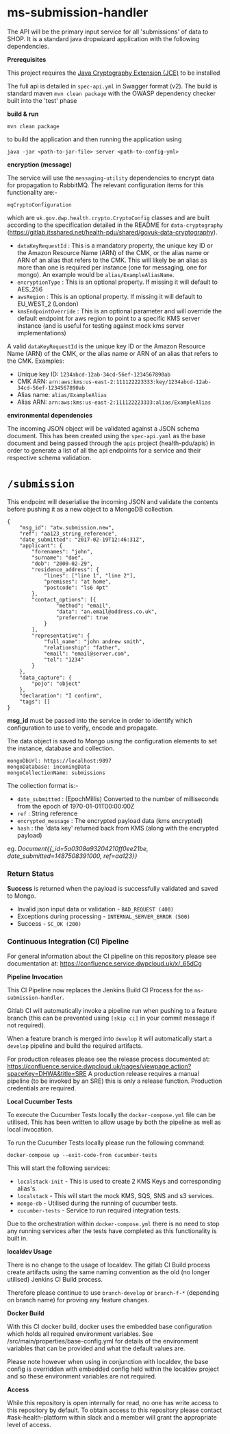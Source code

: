# ms-submission-handler

The API will be the primary input service for all 'submissions' of data to SHOP.  It is a standard java dropwizard application with the following dependencies.

**Prerequisites**

This project requires the [Java Cryptography Extension (JCE)](http://www.oracle.com/technetwork/java/javase/downloads/jce-7-download-432124.html) to be installed  

The full api is detailed in `spec-api.yml` in Swagger format (v2).  The build is standard maven `mvn clean package` with the OWASP dependency checker built into the 'test' phase

**build & run**

    mvn clean package

to build the application and then running the application using 

    java -jar <path-to-jar-file> server <path-to-config-yml>
        
**encryption (message)**

The service will use the `messaging-utility` dependencies to encrypt data for propagation to RabbitMQ.  The relevant configuration items for this functionality are:-

    mqCryptoConfiguration
        
which are `uk.gov.dwp.health.crypto.CryptoConfig` classes and are built according to the specification detailed in the README for `data-cryptography` (https://gitlab.itsshared.net/health-pdu/shared/govuk-data-cryptography).

* `dataKeyRequestId` : This is a mandatory property, the unique key ID or the Amazon Resource Name (ARN) of the CMK, or the alias name or ARN of an alias that refers to the CMK.  This will likely be an alias as more than one is required per instance (one for messaging, one for mongo).  An example would be `alias/ExampleAliasName`.
* `encryptionType` : This is an optional property.  If missing it will default to AES_256
* `awsRegion` : This is an optional property.  If missing it will default to EU_WEST_2 (London)
* `kmsEndpointOverride` : This is an optional parameter and will override the default endpoint for aws region to point to a specific KMS server instance (and is useful for testing against mock kms server implementations)

A valid `dataKeyRequestId` is the unique key ID or the Amazon Resource Name (ARN) of the CMK, or the alias name or ARN of an alias that refers to the CMK. Examples:

* Unique key ID: `1234abcd-12ab-34cd-56ef-1234567890ab`
* CMK ARN: `arn:aws:kms:us-east-2:111122223333:key/1234abcd-12ab-34cd-56ef-1234567890ab`
* Alias name: `alias/ExampleAlias`
* Alias ARN: `arn:aws:kms:us-east-2:111122223333:alias/ExampleAlias`

**environmental dependencies**

The incoming JSON object will be validated against a JSON schema document.  This has been created using the `spec-api.yaml` as the base document and being passed through the `apis` project (health-pdu/apis) in order to generate a list of all the api endpoints for a service and their respective schema validation.

`/submission`
=

This endpoint will deserialise the incoming JSON and validate the contents before pushing it as a new object to a MongoDB collection.

    {
        "msg_id": "atw.submission.new", 
        "ref": "aa123_string_reference",
        "date_submitted": "2017-02-19T12:46:31Z",
        "applicant": {
            "forenames": "john",
            "surname": "doe",
            "dob": "2000-02-29",
            "residence_address": {
                "lines": ["line 1", "line 2"],
                "premises": "at home",
                "postcode": "ls6 4pt"
            },
            "contact_options": [{
                    "method": "email",
                    "data": "an.email@address.co.uk",
                    "preferred": true
                }
            ],
            "representative": {
                "full_name": "john andrew smith",
                "relationship": "father",
                "email": "email@server.com",
                "tel": "1234"
            }
        },
        "data_capture": {
            "pojo": "object"
        },
        "declaration": "I confirm",
        "tags": []
    }

**msg_id** must be passed into the service in order to identify which configuration to use to verify, encode and propagate.

The data object is saved to Mongo using the configuration elements to set the instance, database and collection.

    mongoDbUrl: https://localhost:9897
    mongoDatabase: incomingData
    mongoCollectionName: submissions

The collection format is:-

* `date_submitted` : (EpochMillis) Converted to the number of milliseconds from the epoch of 1970-01-01T00:00:00Z
* `ref` : String reference
* `encrypted_message` : The encrypted payload data (kms encrypted)
* `hash` : the 'data key' returned back from KMS (along with the encrypted payload)

eg. *Document{{_id=5a0308a93204210ff0ee21be, date_submitted=1487508391000, ref=aa123}}*
    
### Return Status

**Success** is returned when the payload is successfully validated and saved to Mongo.

* Invalid json input data or validation - `BAD_REQUEST (400)`
* Exceptions during processing - `INTERNAL_SERVER_ERROR (500)`
* Success - `SC_OK (200)`

### Continuous Integration (CI) Pipeline

For general information about the CI pipeline on this repository please see documentation at: https://confluence.service.dwpcloud.uk/x/_65dCg

**Pipeline Invocation**

This CI Pipeline now replaces the Jenkins Build CI Process for the `ms-submission-handler`.

Gitlab CI will automatically invoke a pipeline run when pushing to a feature branch (this can be prevented using `[skip ci]` in your commit message if not required).

When a feature branch is merged into `develop` it will automatically start a `develop` pipeline and build the required artifacts.

For production releases please see the release process documented at: https://confluence.service.dwpcloud.uk/pages/viewpage.action?spaceKey=DHWA&title=SRE
A production release requires a manual pipeline (to be invoked by an SRE) this is only a release function. 
Production credentials are required.

**Local Cucumber Tests**

To execute the Cucumber Tests locally the `docker-compose.yml` file can be utilised. This has been written to allow usage by both the pipeline as well as local invocation.

To run the Cucumber Tests locally please run the following command:
```
docker-compose up --exit-code-from cucumber-tests
```

This will start the following services:
- `localstack-init` - This is used to create 2 KMS Keys and corresponding alias's.
- `localstack`      - This will start the mock KMS, SQS, SNS and s3 services.
- `mongo-db`        - Utilised during the running of cucumber tests.
- `cucumber-tests`  - Service to run required integration tests.

Due to the orchestration within `docker-compose.yml` there is no need to stop any running services after the tests have completed as this functionality is built in.

**localdev Usage**

There is no change to the usage of localdev. The gitlab CI Build process create artifacts using the same naming convention as the old (no longer utilised) Jenkins CI Build process.

Therefore please continue to use `branch-develop` or `branch-f-*` (depending on branch name) for proving any feature changes.

**Docker Build**

With this CI docker build, docker uses the embedded base configuration which holds all required environment variables.
See /src/main/properties/base-config.yml for details of the environment variables that can be provided and what the default values are.

Please note however when using in conjunction with localdev, the base config is overridden with embedded config held within the localdev project and so these environment variables are not required.

**Access**

While this repository is open internally for read, no one has write access to this repository by default.
To obtain access to this repository please contact #ask-health-platform within slack and a member will grant the appropriate level of access.
